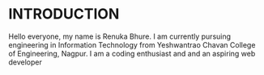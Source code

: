 # INTRODUCTION

Hello everyone, my name is Renuka Bhure. I am currently  pursuing engineering in Information Technology from Yeshwantrao Chavan College of Engineering, Nagpur.
I am a coding enthusiast and  and an aspiring web developer


